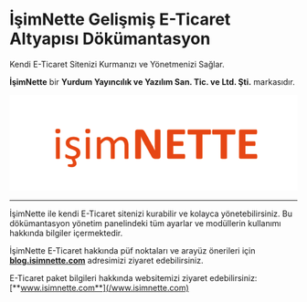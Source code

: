 # İşimNette Gelişmiş E-Ticaret Altyapısı Dökümantasyon

Kendi E-Ticaret Sitenizi Kurmanızı ve Yönetmenizi Sağlar.

**İşimNette** bir **Yurdum Yayıncılık ve Yazılım San. Tic. ve Ltd. Şti.** markasıdır.

![](/assets/isimnette-logo.png)

---

İşimNette ile kendi E-Ticaret sitenizi kurabilir ve kolayca yönetebilirsiniz. Bu dökümantasyon yönetim panelindeki tüm ayarlar ve modüllerin kullanımı hakkında bilgiler içermektedir.

İşimNette E-Ticaret hakkında püf noktaları ve arayüz önerileri için [**blog.isimnette.com**](https://blog.isimnette.com) adresimizi ziyaret edebilirsiniz.

E-Ticaret paket bilgileri hakkında websitemizi ziyaret edebilirsiniz: [**www.isimnette.com**](/www.isimnette.com)

